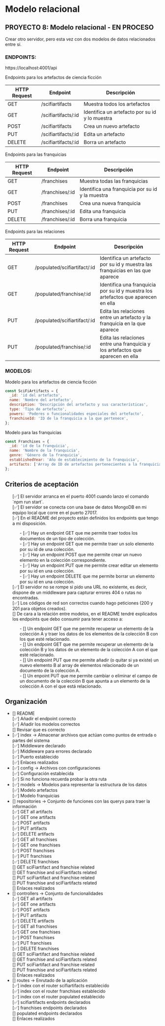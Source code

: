 # Modelo relacional

## PROYECTO 8: Modelo relacional - EN PROCESO

Crear otro servidor, pero esta vez con dos modelos de datos relacionados entre sí.

### ENDPOINTS:

https://localhost:4001/api

Endpoints para los artefactos de ciencia ficción<br>

| HTTP Request | Endpoint           | Descripción                                    |
| ------------ | ------------------ | ---------------------------------------------- |
| GET          | /scifiartifacts    | Muestra todos los artefactos                   |
| GET          | /scifiartifacts/:id | Identifica un artefacto por su id y lo muestra |
| POST         | /scifiartifacts    | Crea un nuevo artefacto                        |
| PUT          | /scifiartifacts/:id | Edita un artefacto                             |
| DELETE       | /scifiartifacts/:id | Borra un artefacto                             |

Endpoints para las franquicias<br>

| HTTP Request | Endpoint       | Descripción                                      |
| ------------ | -------------- | ------------------------------------------------ |
| GET          | /franchises    | Muestra todas las franquicias                    |
| GET          | /franchises/:id | Identifica una franquicia por su id y la muestra |
| POST         | /franchises    | Crea una nueva franquicia                        |
| PUT          | /franchises/:id | Edita una franquicia                             |
| DELETE       | /franchises/:id | Borra una franquicia                             |

Endpoints para las relaciones<br>

| HTTP Request | Endpoint                   | Descripción                                                                       |
| ------------ | -------------------------- | --------------------------------------------------------------------------------- |
| GET          | /populated/scifiartifact/:id | Identifica un artefacto por su id y muestra las franquicias en las que aparece    |
| GET          | /populated/franchise/:id     | Identifica una franquicia por su id y muestra los artefactos que aparecen en ella |
| PUT          | /populated/scifiartifact/:id | Edita las relaciones entre un artefacto y la franquicia en la que aparece         |
| PUT          | /populated/franchise/:id     | Edita las relaciones entre una franquicia y los artefactos que aparecen en ella   |

### MODELOS:

Modelo para los artefactos de ciencia ficción

```jsx
const SciFiArtifacts = {
  _id: 'id del artefacto',
  name: 'Nombre del artefacto',
  description: 'Descripción del artefacto y sus características',
  type: 'Tipo de artefacto',
  powers: 'Poderes o funcionalidades especiales del artefacto',
  franchiseId: 'ID de la franquicia a la que pertenece',
};
```

Modelo para las franquicias

```jsx
const Franchises = {
  _id: 'id de la franquicia',
  name: 'Nombre de la franquicia',
  genre: 'Género de la franquicia',
  establishedYear: 'Año de establecimiento de la franquicia',
  artifacts: ['Array de ID de artefactos pertenecientes a la franquicia'],
};
```

## Criterios de aceptación

<ul>
[✅]  El servidor arranca en el puerto 4001 cuando lanzo el comando `npm run start`.<br>
[✅]  El servidor se conecta con una base de datos MongoDB en mi equipo local que corre en el puerto 27017.<br>
[✅]  En el README del proyecto están definidos los endpoints que tengo a mi disposición.<br>
<ul>
- [✅]  Hay un endpoint GET que me permite traer todos los documentos de un tipo de colección.<br>
- [✅]  Hay un endpoint GET que me permite traer un solo elemento por su id de una colección.<br>
- [✅]  Hay un endpoint POST que me permite crear un nuevo elemento en la colección correspondiente.<br>
- [✅]  Hay un endpoint PUT que me permite crear editar un elemento por su id en una colección.<br>
- [✅]  Hay un endpoint DELETE que me permite borrar un elemento por su id en una colección.<br>
</ul>
[✅] El servidor no se rompe si pido una URL no existente, es decir, dispone de un middleware para capturar errores 404 o rutas no encontradas.<br>
[✅] Los códigos de red son correctos cuando hago peticiones (200 y 201 para objetos creados).<br>
[]  De cara a la relación entre modelos, en el README tendré explicados los endpoints que debo consumir para tener acceso a:<br>
<ul>
- [] Un endpoint GET que me permite recuperar un elemento de la colección A y traer los datos de los elementos de la colección B con los que esté relacionado.<br>
- [] Un endpoint GET que me permite recuperar un elemento de la colección B y los datos de un elemento de la colección A con el que esté relacionado.<br>
- [] Un endpoint PUT que me permite añadir (o quitar si ya existe) un nuevo elemento B al array de elementos relacionado de un documento de la colección A.<br>
- [] Un enpoint PUT que me permite cambiar o eliminar el campo de un documento de la colección B que apunta a un elemento de la colección A con el que está relacionado.<br>
</ul>
</ul>

## Organización

<ul>
<li> [] README </li>
[✅] Añadir el endpoint correcto<br>
[✅] Añadir los modelos correctos<br>
[] Revisar que es correcto<br>
<li> [✅] index → Almacenar archivos que actúan como puntos de entrada o partes del sistema</li>
[✅] Middleware declarado<br>
[✅] Middleware para errores declarado<br>
[✅] Puerto establecido <br>
[✅] Enlaces realizados<br>
<li> [✅] config → Archivos con configuraciones</li>
[✅] Configuración establecida<br>
[✅] Si no funciona recuerda probar la otra ruta<br>
<li> [✅] models → Modelos para representar la estructura de los datos</li>
[✅] Modelo artefactos<br>
[✅] Modelo franquicias<br>
<li> [] repositories → Conjunto de funciones con las querys para traer la información</li>
[✅] GET all artifacts<br>
[✅] GET one artifacts<br>
[✅] POST artifacts<br>
[✅] PUT artifacts<br>
[✅] DELETE artifacts<br>
[✅] GET all franchises<br>
[✅] GET one franchises<br>
[✅] POST franchises<br>
[✅] PUT franchises<br>
[✅] DELETE franchises<br>
[] GET sciFiartifact and franchise related<br>
[] GET franchise and sciFiartifacts related<br>
[] PUT sciFiartifact and franchise related<br>
[] PUT franchise and sciFiartifacts related<br>
[] Enlaces realizados<br>
<li> [] controllers → Conjunto de funcionalidades</li>
[✅] GET all artifacts<br>
[✅] GET one artifacts<br>
[✅] POST artifacts<br>
[✅] PUT artifacts<br>
[✅] DELETE artifacts<br>
[✅] GET all franchises<br>
[✅] GET one franchises<br>
[✅] POST franchises<br>
[✅] PUT franchises<br>
[✅] DELETE franchises<br>
[] GET sciFiartifact and franchise related<br>
[] GET franchise and sciFiartifacts related<br>
[] PUT sciFiartifact and franchise related<br>
[] PUT franchise and sciFiartifacts related<br>
[] Enlaces realizados<br>
<li> [] routes → Enrutado de la aplicación</li>
[✅] index con el router scifiartifacts establecido<br>
[✅] index con el router franchises establecido<br>
[✅] index con el router populated establecido<br>
[✅] scifiartifacts endpoints declarados<br>
[✅] franchises endpoints declarados<br>
[] populated endpoints declarados<br>
[] Enlaces realizados<br>
</ul>
